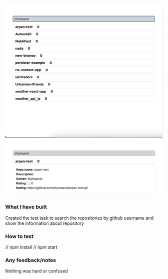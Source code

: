 ![Alt text](image.png)
![Alt text](image-1.png)

### What I have built

Created the test task to search the repositories by github username and show the information about repository


### How to test

// npm install
// npm start

### Any feedback/notes

Nothing was hard or confused

